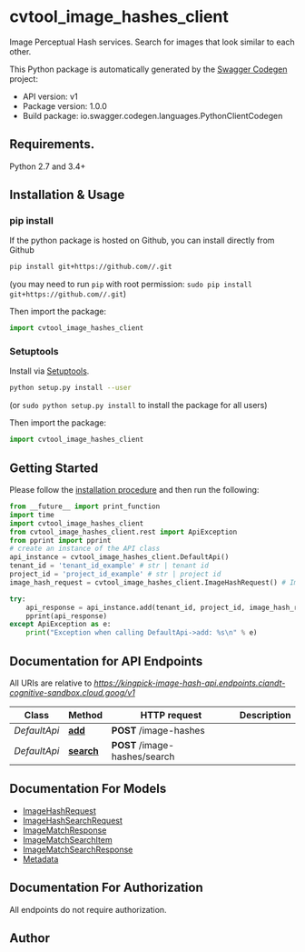 # cvtool_image_hashes_client
Image Perceptual Hash services. Search for images that look similar to each other.

This Python package is automatically generated by the [Swagger Codegen](https://github.com/swagger-api/swagger-codegen) project:

- API version: v1
- Package version: 1.0.0
- Build package: io.swagger.codegen.languages.PythonClientCodegen

## Requirements.

Python 2.7 and 3.4+

## Installation & Usage
### pip install

If the python package is hosted on Github, you can install directly from Github

```sh
pip install git+https://github.com//.git
```
(you may need to run `pip` with root permission: `sudo pip install git+https://github.com//.git`)

Then import the package:
```python
import cvtool_image_hashes_client 
```

### Setuptools

Install via [Setuptools](http://pypi.python.org/pypi/setuptools).

```sh
python setup.py install --user
```
(or `sudo python setup.py install` to install the package for all users)

Then import the package:
```python
import cvtool_image_hashes_client
```

## Getting Started

Please follow the [installation procedure](#installation--usage) and then run the following:

```python
from __future__ import print_function
import time
import cvtool_image_hashes_client
from cvtool_image_hashes_client.rest import ApiException
from pprint import pprint
# create an instance of the API class
api_instance = cvtool_image_hashes_client.DefaultApi()
tenant_id = 'tenant_id_example' # str | tenant id
project_id = 'project_id_example' # str | project id
image_hash_request = cvtool_image_hashes_client.ImageHashRequest() # ImageHashRequest | ImageHash to create

try:
    api_response = api_instance.add(tenant_id, project_id, image_hash_request)
    pprint(api_response)
except ApiException as e:
    print("Exception when calling DefaultApi->add: %s\n" % e)

```

## Documentation for API Endpoints

All URIs are relative to *https://kingpick-image-hash-api.endpoints.ciandt-cognitive-sandbox.cloud.goog/v1*

Class | Method | HTTP request | Description
------------ | ------------- | ------------- | -------------
*DefaultApi* | [**add**](docs/DefaultApi.md#add) | **POST** /image-hashes | 
*DefaultApi* | [**search**](docs/DefaultApi.md#search) | **POST** /image-hashes/search | 


## Documentation For Models

 - [ImageHashRequest](docs/ImageHashRequest.md)
 - [ImageHashSearchRequest](docs/ImageHashSearchRequest.md)
 - [ImageMatchResponse](docs/ImageMatchResponse.md)
 - [ImageMatchSearchItem](docs/ImageMatchSearchItem.md)
 - [ImageMatchSearchResponse](docs/ImageMatchSearchResponse.md)
 - [Metadata](docs/Metadata.md)


## Documentation For Authorization

 All endpoints do not require authorization.


## Author



